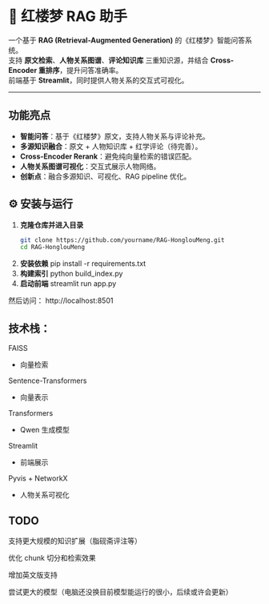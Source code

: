 # 📖 红楼梦 RAG 助手

一个基于 **RAG (Retrieval-Augmented Generation)** 的《红楼梦》智能问答系统。  
支持 **原文检索**、**人物关系图谱**、**评论知识库** 三重知识源，并结合 **Cross-Encoder 重排序**，提升问答准确率。  
前端基于 **Streamlit**，同时提供人物关系的交互式可视化。

---

##  功能亮点
- **智能问答**：基于《红楼梦》原文，支持人物关系与评论补充。
- **多源知识融合**：原文 + 人物知识库 + 红学评论（待完善）。
- **Cross-Encoder Rerank**：避免纯向量检索的错误匹配。
- **人物关系图谱可视化**：交互式展示人物网络。
- **创新点**：融合多源知识、可视化、RAG pipeline 优化。


## ⚙️ 安装与运行

1. **克隆仓库并进入目录**
   ```bash
   git clone https://github.com/yourname/RAG-HonglouMeng.git
   cd RAG-HonglouMeng
2. **安装依赖**
pip install -r requirements.txt
3. **构建索引**
python build_index.py
4. **启动前端**
streamlit run app.py

然后访问：
 http://localhost:8501


## 技术栈：
FAISS
 - 向量检索

Sentence-Transformers
 - 向量表示

Transformers
 - Qwen 生成模型

Streamlit
 - 前端展示

Pyvis + NetworkX
 - 人物关系可视化

## TODO

支持更大规模的知识扩展（脂砚斋评注等）

优化 chunk 切分和检索效果

增加英文版支持

尝试更大的模型（电脑还没换目前模型能运行的很小，后续或许会更新）

